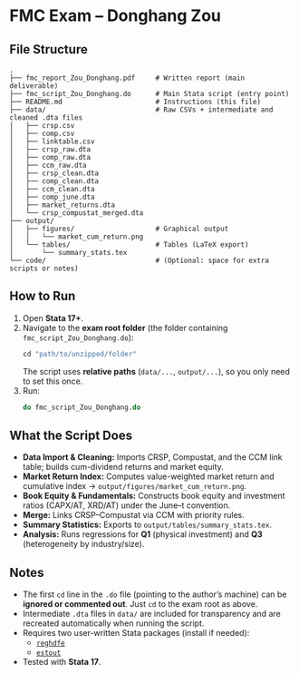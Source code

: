 # FMC Exam – Donghang Zou

## File Structure
~~~
.
├── fmc_report_Zou_Donghang.pdf     # Written report (main deliverable)
├── fmc_script_Zou_Donghang.do      # Main Stata script (entry point)
├── README.md                       # Instructions (this file)
├── data/                           # Raw CSVs + intermediate and cleaned .dta files
│   ├── crsp.csv
│   ├── comp.csv
│   ├── linktable.csv
│   ├── crsp_raw.dta
│   ├── comp_raw.dta
│   ├── ccm_raw.dta
│   ├── crsp_clean.dta
│   ├── comp_clean.dta
│   ├── ccm_clean.dta
│   ├── comp_june.dta
│   ├── market_returns.dta
│   └── crsp_compustat_merged.dta
├── output/
│   ├── figures/                    # Graphical output
│   │   └── market_cum_return.png
│   └── tables/                     # Tables (LaTeX export)
│       └── summary_stats.tex
└── code/                           # (Optional: space for extra scripts or notes)
~~~

## How to Run
1. Open **Stata 17+**.  
2. Navigate to the **exam root folder** (the folder containing `fmc_script_Zou_Donghang.do`):  
   ~~~stata
   cd "path/to/unzipped/folder"
   ~~~
   The script uses **relative paths** (`data/...`, `output/...`), so you only need to set this once.  
3. Run:  
   ~~~stata
   do fmc_script_Zou_Donghang.do
   ~~~

## What the Script Does
- **Data Import & Cleaning:** Imports CRSP, Compustat, and the CCM link table; builds cum-dividend returns and market equity.  
- **Market Return Index:** Computes value-weighted market return and cumulative index → `output/figures/market_cum_return.png`.  
- **Book Equity & Fundamentals:** Constructs book equity and investment ratios (CAPX/AT, XRD/AT) under the June–t convention.  
- **Merge:** Links CRSP–Compustat via CCM with priority rules.  
- **Summary Statistics:** Exports to `output/tables/summary_stats.tex`.  
- **Analysis:** Runs regressions for **Q1** (physical investment) and **Q3** (heterogeneity by industry/size).

## Notes
- The first `cd` line in the `.do` file (pointing to the author’s machine) can be **ignored or commented out**. Just `cd` to the exam root as above.  
- Intermediate `.dta` files in `data/` are included for transparency and are recreated automatically when running the script.  
- Requires two user-written Stata packages (install if needed):  
  - [`reghdfe`](https://github.com/sergiocorreia/reghdfe)  
  - [`estout`](https://repec.sowi.unibe.ch/stata/estout/)  
- Tested with **Stata 17**.
